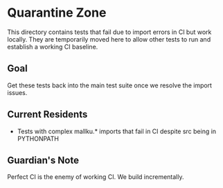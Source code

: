 # Quarantine Zone

This directory contains tests that fail due to import errors in CI but work locally.
They are temporarily moved here to allow other tests to run and establish a working
CI baseline.

## Goal
Get these tests back into the main test suite once we resolve the import issues.

## Current Residents
- Tests with complex mallku.* imports that fail in CI despite src being in PYTHONPATH

## Guardian's Note
Perfect CI is the enemy of working CI. We build incrementally.